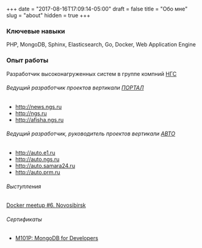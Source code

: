 +++
date = "2017-08-16T17:09:14-05:00"
draft = false
title = "Обо мне"
slug = "about"
hidden = true
+++
### Ключевые навыки
PHP, MongoDB, Sphinx, Elasticsearch, Go, Docker, Web Application Engine

### Опыт работы
Разработчик высоконагруженных систем в группе компний [НГС](http://ngs.ru)

###### Ведущий разработчик проектов вертикали [ПОРТАЛ](http://ngs.ru)
* http://news.ngs.ru
* http://ngs.ru
* http://afisha.ngs.ru

###### Ведущий разработчик, руководитель проектов вертикали [АВТО](http://auto.ngs.ru)
* http://auto.e1.ru
* http://auto.ngs.ru
* http://auto.samara24.ru
* http://auto.prm.ru

###### Выступления
[Docker meetup #6. Novosibirsk](https://youtu.be/GD9hYFB7Bbk)

###### Сертификаты
* [M101P: MongoDB for Developers](https://university.mongodb.com/course_completion/528205dea56c4d9ba342e5b586144871)
 

